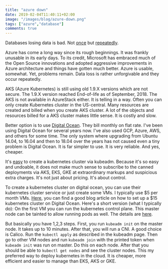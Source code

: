 ```yaml
---
title: "azure down"
date: 2019-02-04T11:40:11+02:00
image: "/images/blog/azure-down.png"
tags: ["azure","database"]
comments: true
---
```


Databases losing data is bad. Not [once](https://www.jamesserra.com/archive/2018/08/azure-sql-database-disaster-recovery/) but [repeatedly](https://nakedsecurity.sophos.com/2019/02/01/dns-outage-turns-tables-on-azure-database-users/). 

Azure has come a long way since its rough beginnings. It was frankly unusable in its early days. To its credit, Microsoft has embraced much of the Open Source innovations and adopted aggressive improvements in Azure architecture and things have gotten much better.  Azure is usable, somewhat.  Yet, problems remain. Data loss is rather unforgivable and they occur repeatedly.

AKS (Azure Kubernetes) is still using old 1.9.X versions which are not secure. The 1.9.X version reached End-of-life as of September, 2018. The AKS is not available in AzureStack either. It is telling in a way.  Often you can only create Kubernetes cluster in the US-central.  Many resources are created and billed when you create AKS cluster. A lot of the objects and resources billed for a AKS cluster makes little sense. It is costly and slow. 

Better option is to use [Digital Ocean](https://m.do.co/c/1c6de959e2b7).  They bill monthly on flat rate.  I've been using Digital Ocean for several years now.  I've also used GCP, Azure, AWS, and others for some time.  The only system where upgrading from Ubuntu 14.04, to 16.04 and then to 18.04 over the years has not caused even a tiny problem is Digital Ocean.  It is far simpler to use. It is very reliable. And yes, cheaper.

It's [easy](https://kubernetes.io/docs/setup/independent/create-cluster-kubeadm/) to create a kubernetes cluster via kubeadm.  Because it's so easy and undoable, it does not make much sense to subscribe to the canned deployments via AKS, EKS, GKE at extraordinary markups and suspicious extra charges. It's not just about pricing. It's about control. 

To create a  kubernetes cluster on digital ocean, you can use their kubernetes cluster service or just create some VMs. I typically use $5 per month VMs. [Here](https://5pi.de/2016/11/20/15-producation-grade-kubernetes-cluster/), you can find a good blog article on how to set up a $15 kubernetes cluster on Digital Ocean.  Here's a short version (what I typically do): On the first VM you can run the kubernetes control plane.  This master node can be tainted to allow running pods as well. The details are [here](https://kubernetes.io/docs/setup/independent/create-cluster-kubeadm/).  

But basically you have 1,2,3 steps.  First, you run `kubeadm init` on the master node.  It takes up to 10 minutes. After that, you will run a CNI.  A good choice is Calico.  Run the `kubectl apply` as described in the kubeadm page.  Then go to other VM nodes and run `kubeadm join` with the printed token when `kubeadm init` was run on master.  Do this on each node.  After that you should be able to `kubectl get nodes` and see the cluster nodes.  This my preferred way to deploy kubernetes in the cloud. It is cheaper, more efficient and easier to manage than EKS, AKS or GKE.

